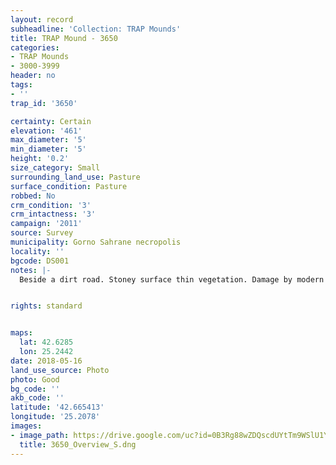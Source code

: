 ```yaml
---
layout: record
subheadline: 'Collection: TRAP Mounds'
title: TRAP Mound - 3650
categories:
- TRAP Mounds
- 3000-3999
header: no
tags:
- ''
trap_id: '3650'

certainty: Certain
elevation: '461'
max_diameter: '5'
min_diameter: '5'
height: '0.2'
size_category: Small
surrounding_land_use: Pasture
surface_condition: Pasture
robbed: No
crm_condition: '3'
crm_intactness: '3'
campaign: '2011'
source: Survey
municipality: Gorno Sahrane necropolis
locality: ''
bgcode: DS001
notes: |-
  Beside a dirt road. Stoney surface thin vegetation. Damage by modern activity. No visible robbers trenchs.


rights: standard


maps:
  lat: 42.6285
  lon: 25.2442
date: 2018-05-16
land_use_source: Photo
photo: Good
bg_code: ''
akb_code: ''
latitude: '42.665413'
longitude: '25.2078'
images:
- image_path: https://drive.google.com/uc?id=0B3Rg88wZDQscdUYtTm9WSlU1Ym8
  title: 3650_Overview_S.dng
---
```


